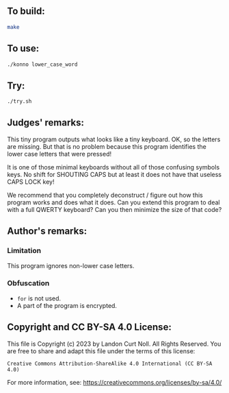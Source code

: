 ## To build:

```sh
make
```


## To use:

```sh
./konno lower_case_word
```


## Try:

```sh
./try.sh
```


## Judges' remarks:

This tiny program outputs what looks like a tiny keyboard.
OK, so the letters are missing. But that is no problem because
this program identifies the lower case letters that were pressed!

It is one of those minimal keyboards without all of those
confusing symbols keys.  No shift for SHOUTING CAPS
but at least it does not have that useless CAPS LOCK key!

We recommend that you completely deconstruct / figure out
how this program works and does what it does.  Can you
extend this program to deal with a full QWERTY keyboard?
Can you then minimize the size of that code?


## Author's remarks:

### Limitation

This program ignores non-lower case letters.

### Obfuscation

* `for` is not used.
* A part of the program is encrypted.


## Copyright and CC BY-SA 4.0 License:

This file is Copyright (c) 2023 by Landon Curt Noll.  All Rights Reserved.
You are free to share and adapt this file under the terms of this license:

    Creative Commons Attribution-ShareAlike 4.0 International (CC BY-SA 4.0)

For more information, see: https://creativecommons.org/licenses/by-sa/4.0/
